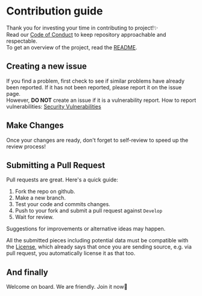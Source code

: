 # Contribution guide
Thank you for investing your time in contributing to project!✨  
Read our [Code of Conduct](https://github.com/rmuraix/.github/blob/main/.github/CODE_OF_CONDUCT.md) to keep repository approachable and respectable.  
To get an overview of the project, read the [README](../README.md).  
## Creating a new issue
If you find a problem, first check to see if similar problems have already been reported. If it has not been reported, please report it on the issue page.  
However, **DO NOT** create an issue if it is a vulnerability report. How to report vulnerabilities: [Security Vulnerabilities](https://github.com/rmuraix/.github/blob/main/.github/SECURITY.md)  
## Make Changes
Once your changes are ready, don't forget to self-review to speed up the review process!  
## Submitting a Pull Request
Pull requests are great. Here's a quick guide:

1. Fork the repo on github.  
2. Make a new branch.  
3. Test your code and commits changes.
4. Push to your fork and submit a pull request against `Develop`  
5. Wait for review.  

Suggestions for improvements or alternative ideas may happen.  

All the submitted pieces including potential data must be compatible with the [License](../LICENSE), which already says that once you are sending source, e.g. via pull request, you automatically license it as that too.  

## And finally
Welcome on board. We are friendly. Join it now👀